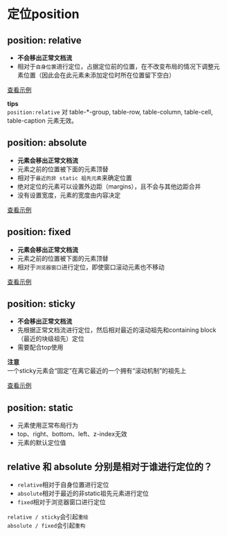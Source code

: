 # 定位position

## position: relative
+ **不会移出正常文档流**
+ 相对于`自身位置`进行定位，占据定位前的位置，在不改变布局的情况下调整元素位置（因此会在此元素未添加定位时所在位置留下空白）

[查看示例](https://codepen.io/ptcp3/pen/mdXrVOO)

**tips**  
`position:relative` 对 table-*-group, table-row, table-column, table-cell, table-caption 元素无效。

## position: absolute
+ **元素会移出正常文档流**
+ 元素之前的位置被下面的元素顶替
+ 相对于`最近的非 static 祖先元素`来确定位置
+ 绝对定位的元素可以设置外边距（margins），且不会与其他边距合并
+ 没有设置宽度，元素的宽度由内容决定

[查看示例](https://codepen.io/ptcp3/pen/PoQGZNp)

## position: fixed
+ **元素会移出正常文档流**
+ 元素之前的位置被下面的元素顶替
+ 相对于`浏览器窗口`进行定位，即使窗口滚动元素也不移动

[查看示例](https://codepen.io/ptcp3/pen/QWQKyOx)

## position: sticky
+ **不会移出正常文档流**
+ 先根据正常文档流进行定位，然后相对最近的滚动祖先和containing block（最近的块级祖先）定位
+ 需要配合top使用

**注意**  
一个sticky元素会“固定”在离它最近的一个拥有“滚动机制”的祖先上

[查看示例](https://codepen.io/ptcp3/pen/LYQRGjV)

## position: static
+ 元素使用正常布局行为
+ top、right、bottom、left、z-index无效
+ 元素的默认定位值

## relative 和 absolute 分别是相对于谁进行定位的？
+ `relative`相对于自身位置进行定位
+ `absolute`相对于最近的非static祖先元素进行定位
+ `fixed`相对于浏览器窗口进行定位


`relative / sticky`会引起`重绘`  
`absolute / fixed`会引起`重构`

